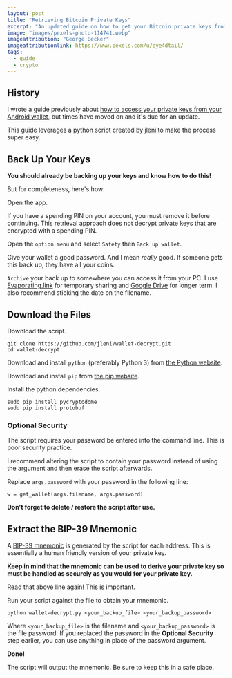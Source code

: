 ```yaml
---
layout: post
title: "Retrieving Bitcoin Private Keys"
excerpt: "An updated guide on how to get your Bitcoin private keys from your Android wallet."
image: "images/pexels-photo-114741.webp"
imageattribution: "George Becker"
imageattributionlink: https://www.pexels.com/u/eye4dtail/
tags:
  - guide
  - crypto
---
```


## History

I wrote a guide previously about [how to access your private keys from your Android wallet][0], but times have moved on and it's due for an update.

This guide leverages a python script created by [jleni][1] to make the process super easy.

## Back Up Your Keys

**You should already be backing up your keys and know how to do this!**

But for completeness, here's how:

Open the app.

If you have a spending PIN on your account, you must remove it before continuing.
This retrieval approach does not decrypt private keys that are encrypted with a spending PIN.

Open the `option menu` and select `Safety` then `Back up wallet`.

Give your wallet a good password. And I mean *really* good. If someone gets this back up, they have all your coins.

`Archive` your back up to somewhere you can access it from your PC.
I use [Evaporating.link][2] for temporary sharing and [Google Drive][3] for longer term.
I also recommend sticking the date on the filename.

## Download the Files

Download the script.

```
git clone https://github.com/jleni/wallet-decrypt.git
cd wallet-decrypt
```

Download and install `python` (preferably Python 3) from [the Python website][4].

Download and install `pip` from [the pip website][5].

Install the python dependencies.

```
sudo pip install pycryptodome
sudo pip install protobuf
```

### Optional Security

The script requires your password be entered into the command line.
This is poor security practice.

I recommend altering the script to contain your password instead of using the argument and then erase the script afterwards.

Replace `args.password` with your password in the following line:

```
w = get_wallet(args.filename, args.password)
```

**Don't forget to delete / restore the script after use.**

## Extract the BIP-39 Mnemonic

A [BIP-39 mnemonic][6] is generated by the script for each address.
This is essentially a human friendly version of your private key.

**Keep in mind that the mnemonic can be used to derive your private key so must be handled as securely as you would for your private key.**

Read that above line again! This is important.

Run your script against the file to obtain your mnemonic.

```
python wallet-decrypt.py <your_backup_file> <your_backup_password>
```

Where `<your_backup_file>` is the filename and `<your_backup_password>` is the file password.
If you replaced the password in the **Optional Security** step earlier, you can use anything in place of the password argument.

**Done!**

The script will output the mnemonic.
Be sure to keep this in a safe place.

[0]: /2017/09/12/bitcoin-cash-from-pre-fork-wallet.html
[1]: https://github.com/jleni
[2]: http://evaporating.link
[3]: https://www.google.com/drive/
[4]: https://www.python.org/downloads/
[5]: https://pip.pypa.io/en/stable/installing/
[6]: https://github.com/bitcoin/bips/blob/master/bip-0039.mediawiki
